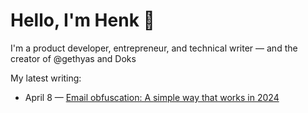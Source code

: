 # Hello, I'm Henk 👋

I'm a product developer, entrepreneur, and technical writer — and the creator of @gethyas and Doks

<!--
**h-enk/h-enk** is a ✨ _special_ ✨ repository because its `README.md` (this file) appears on your GitHub profile.

Here are some ideas to get you started:

- 🔭 I'm currently working on ...
- 🌱 I'm currently learning ...
- 👯 I'm looking to collaborate on ...
- 🤔 I'm looking for help with ...
- 💬 Ask me about ...
- 📫 How to reach me: ...
- 😄 Pronouns: ...
- ⚡ Fun fact: ...
-->

My latest writing:

<!-- feed start -->
- April 8 — [Email obfuscation: A simple way that works in 2024](https://henkverlinde.com/blog/email-obfuscation-simple-way-works-2024/)
<!-- feed end -->
